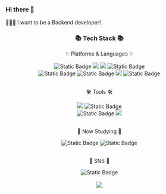 ### Hi there 👋
🧑🏻‍💻 I want to be a Backend developer!

<div align=center>
	<h3>📚 Tech Stack 📚</h3>
	<p>✨ Platforms & Languages ✨</p>
</div>
<div align="center">
	<img alt="Static Badge" src="https://img.shields.io/badge/Java-%23E60000?logo=condaforge&logoColor=white&color=%23E60000">
	<img src="https://img.shields.io/badge/HTML5-E34F26?style=flat&logo=HTML5&logoColor=white" />
	<img src="https://img.shields.io/badge/CSS3-1572B6?style=flat&logo=CSS3&logoColor=white" />
	<img alt="Static Badge" src="https://img.shields.io/badge/JavaScript-%23F7DF1E?logo=javascript&logoColor=white&color=%23F7DF1E">
	<br>
    <img alt="Static Badge" src="https://img.shields.io/badge/C%2B%2B-white?logo=c%2B%2B&logoColor=white&color=%2300599C">
	<img alt="Static Badge" src="https://img.shields.io/badge/Python-white?logo=python&logoColor=white&color=%233776AB">
	<img src="https://img.shields.io/badge/Bootstrap-7952B3?style=flat&logo=Bootstrap&logoColor=white" />
	<img alt="Static Badge" src="https://img.shields.io/badge/Kotlin-white?logo=kotlin&logoColor=white&color=%237F52FF">
</div>
<br>
<div align=center>
	<p>🛠 Tools 🛠</p>
</div>
<div align=center>
	<img src="https://img.shields.io/badge/Visual%20Studio%20Code-007ACC?style=flat&logo=VisualStudioCode&logoColor=white" />
    <img alt="Static Badge" src="https://img.shields.io/badge/IntelliJ%20IDEA-white?logo=intellijidea&logoColor=white&color=black">
	<br>
    <img alt="Static Badge" src="https://img.shields.io/badge/Android%20Studio-%233DDC84?logo=androidstudio&logoColor=white&color=%233DDC84">
    <img src="https://img.shields.io/badge/GitHub-181717?style=flat&logo=GitHub&logoColor=white" />
</div>
<br>
<div align=center>
	<p>📖 Now Studying 📖</p>
</div>
<div align="center">
	<img alt="Static Badge" src="https://img.shields.io/badge/Django-white?logo=django&logoColor=white&color=%23092E20">
    <img alt="Static Badge" src="https://img.shields.io/badge/Spring-%236DB33F?logo=spring&logoColor=white&color=%236DB33F">
</div>
<br>
<div align=center>
	<p>🎨 SNS 🎨</p>
</div>
<div align=center>
	<img alt="Static Badge" src="https://img.shields.io/badge/stable__root-E4405F?style=flat&logo=instagram&logoColor=ffffff">
	<br>
</div>
<div align=center>
	<br>
<img src="https://github-readme-stats.vercel.app/api/top-langs/?username=ajroot5685&layout=compact">

<br>
